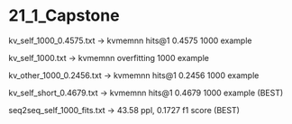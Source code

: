 # 21_1_Capstone

kv_self_1000_0.4575.txt -> kvmemnn hits@1 0.4575 1000 example

kv_self_1000.txt        -> kvmemnn overfitting 1000 example

kv_other_1000_0.2456.txt -> kvmemnn hits@1 0.2456 1000 example

kv_self_short_0.4679.txt -> kvmemnn hits@1 0.4679 1000 example (BEST)

seq2seq_self_1000_fits.txt -> 43.58 ppl, 0.1727 f1 score (BEST)